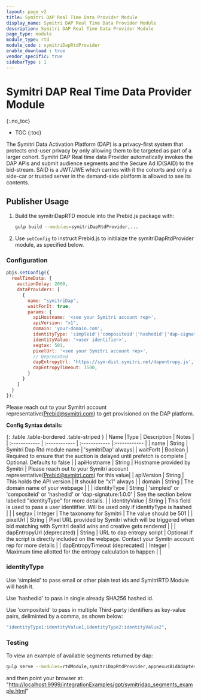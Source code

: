 ```yaml
---
layout: page_v2
title: Symitri DAP Real Time Data Provider Module
display_name: Symitri DAP Real Time Data Provider Module
description: Symitri DAP Real Time Data Provider Module
page_type: module
module_type: rtd
module_code : symitriDapRtdProvider
enable_download : true
vendor_specific: true
sidebarType : 1
---
```


# Symitri DAP Real Time Data Provider Module

{:.no_toc}

* TOC
{:toc}

The Symitri Data Activation Platform (DAP) is a privacy-first system that protects end-user privacy by only allowing them to be targeted as part of a larger cohort. Symitri DAP Real time data Provider automatically invokes the DAP APIs and submit audience segments and the Secure Ad ID(SAID) to the bid-stream.  SAID is a JWT/JWE which carries with it the cohorts and only a side-car or trusted server in the demand-side platform is allowed to see its contents.

## Publisher Usage

1. Build the symitriDapRTD module into the Prebid.js package with:

    ```bash
    gulp build --modules=symitriDapRtdProvider,...
    ```

2. Use `setConfig` to instruct Prebid.js to initilaize the symitriDapRtdProvider module, as specified below.

### Configuration

```javascript
pbjs.setConfig({
  realTimeData: {
    auctionDelay: 2000,
    dataProviders: [
      {
        name: "symitriDap",
        waitForIt: true,
        params: {
          apiHostname: '<see your Symitri account rep>',
          apiVersion: "x1",
          domain: 'your-domain.com',
          identityType: 'simpleid'|'compositeid'|'hashedid'|'dap-signature:1.0.0',
          identityValue: '<user identifier>',
          segtax: 501,
          pixelUrl: '<see your Symitri account rep>',
          // Deprecated
          dapEntropyUrl: 'https://sym-dist.symitri.net/dapentropy.js',
          dapEntropyTimeout: 1500,
        }
      }
    ]
  }
});
```

Please reach out to your Symitri account representative(<Prebid@symitri.com>) to get provisioned on the DAP platform.

**Config Syntax details:**

{: .table .table-bordered .table-striped }
| Name  |Type | Description   | Notes  |
| :------------ | :------------ | :------------ |:------------ |
| name | String | Symitri Dap Rtd module name | 'symitriDap' always|
| waitForIt | Boolean | Required to ensure that the auction is delayed until prefetch is complete | Optional. Defaults to false |
| apiHostname | String | Hostname provided by Symitri | Please reach out to your Symitri account representative(<Prebid@symitri.com>) for this value|
| apiVersion | String | This holds the API version | It should be "x1" always |
| domain | String | The domain name of your webpage | |
| identityType | String | 'simpleid' or 'compositeid' or 'hashedid' or 'dap-signature:1.0.0' | See the section below labelled "identityType" for more details. |
| identityValue | String | This field is used to pass a user identitfier. Will be used only if identityType is hashed | |
| segtax | Integer | The taxonomy for Symitri | The value should be 501 |
| pixelUrl | String | Pixel URL provided by Symitri which will be triggered when bid matching with Symitri dealid wins and creative gets rendered | |
| dapEntropyUrl (deprecated) | String | URL to dap entropy script | Optional if the script is directly included on the webpage. Contact your Symitri account rep for more details |
| dapEntropyTimeout (deprecated) | Integer | Maximum time allotted for the entropy calculation to happen | |

### identityType
Use 'simpleid' to pass email or other plain text ids and SymitriRTD Module will hash it.

Use 'hashedid' to pass in single already SHA256 hashed id. 

Use 'compositeid' to pass in multiple Third-party identifiers as key-value pairs, deliminted by a comma, as shown below:

```bash
"identityType1:identityValue1,identityType2:identityValue2",
```

### Testing

To view an example of available segments returned by dap:

```bash
gulp serve --modules=rtdModule,symitriDapRtdProvider,appnexusBidAdapter,sovrnBidAdapter
```

and then point your browser at:
"<http://localhost:9999/integrationExamples/gpt/symitridap_segments_example.html>"
